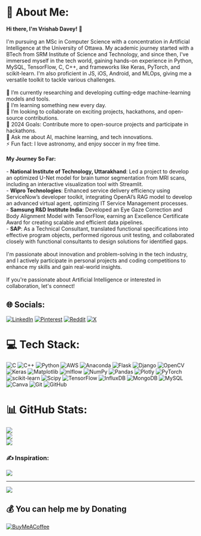 # 💫 About Me:
**Hi there, I'm Vrishab Davey!** 👋<br><br>I'm pursuing an MSc in Computer Science with a concentration in Artificial Intelligence at the University of Ottawa. My academic journey started with a BTech from SRM Institute of Science and Technology, and since then, I've immersed myself in the tech world, gaining hands-on experience in Python, MySQL, TensorFlow, C, C++, and frameworks like Keras, PyTorch, and scikit-learn. I'm also proficient in JS, iOS, Android, and MLOps, giving me a versatile toolkit to tackle various challenges.<br><br>🔭 I’m currently researching and developing cutting-edge machine-learning models and tools.<br>🌱 I’m learning something new every day.<br>👯 I’m looking to collaborate on exciting projects, hackathons, and open-source contributions.<br>🥅 2024 Goals: Contribute more to open-source projects and participate in hackathons.<br>💬 Ask me about AI, machine learning, and tech innovations.<br>⚡ Fun fact: I love astronomy, and enjoy soccer in my free time.<br><br>**My Journey So Far:**<br><br>- **National Institute of Technology, Uttarakhand**: Led a project to develop an optimized U-Net model for brain tumor segmentation from MRI scans, including an interactive visualization tool with Streamlit.<br>- **Wipro Technologies**: Enhanced service delivery efficiency using ServiceNow’s developer toolkit, integrating OpenAI’s RAG model to develop an advanced virtual agent, optimizing IT Service Management processes.<br>- **Samsung R&D Institute India**: Developed an Eye Gaze Correction and Body Alignment Model with TensorFlow, earning an Excellence Certificate Award for creating scalable and efficient data pipelines.<br>- **SAP**: As a Technical Consultant, translated functional specifications into effective program objects, performed rigorous unit testing, and collaborated closely with functional consultants to design solutions for identified gaps.<br><br>I'm passionate about innovation and problem-solving in the tech industry, and I actively participate in personal projects and coding competitions to enhance my skills and gain real-world insights.<br><br>If you're passionate about Artificial Intelligence or interested in collaboration, let's connect!


## 🌐 Socials:
[![LinkedIn](https://img.shields.io/badge/LinkedIn-%230077B5.svg?logo=linkedin&logoColor=white)](https://linkedin.com/in/https://www.linkedin.com/in/vrishab-davey/) [![Pinterest](https://img.shields.io/badge/Pinterest-%23E60023.svg?logo=Pinterest&logoColor=white)](https://pinterest.com/https://in.pinterest.com/vrishabdavey/) [![Reddit](https://img.shields.io/badge/Reddit-%23FF4500.svg?logo=Reddit&logoColor=white)](https://reddit.com/user/https://www.reddit.com/user/One-Rock-1692/) [![X](https://img.shields.io/badge/X-black.svg?logo=X&logoColor=white)](https://x.com/https://x.com/Vrishab_20) 

# 💻 Tech Stack:
![C](https://img.shields.io/badge/c-%2300599C.svg?style=flat&logo=c&logoColor=white) ![C++](https://img.shields.io/badge/c++-%2300599C.svg?style=flat&logo=c%2B%2B&logoColor=white) ![Python](https://img.shields.io/badge/python-3670A0?style=flat&logo=python&logoColor=ffdd54) ![AWS](https://img.shields.io/badge/AWS-%23FF9900.svg?style=flat&logo=amazon-aws&logoColor=white) ![Anaconda](https://img.shields.io/badge/Anaconda-%2344A833.svg?style=flat&logo=anaconda&logoColor=white) ![Flask](https://img.shields.io/badge/flask-%23000.svg?style=flat&logo=flask&logoColor=white) ![Django](https://img.shields.io/badge/django-%23092E20.svg?style=flat&logo=django&logoColor=white) ![OpenCV](https://img.shields.io/badge/opencv-%23white.svg?style=flat&logo=opencv&logoColor=white) ![Keras](https://img.shields.io/badge/Keras-%23D00000.svg?style=flat&logo=Keras&logoColor=white) ![Matplotlib](https://img.shields.io/badge/Matplotlib-%23ffffff.svg?style=flat&logo=Matplotlib&logoColor=black) ![mlflow](https://img.shields.io/badge/mlflow-%23d9ead3.svg?style=flat&logo=numpy&logoColor=blue) ![NumPy](https://img.shields.io/badge/numpy-%23013243.svg?style=flat&logo=numpy&logoColor=white) ![Pandas](https://img.shields.io/badge/pandas-%23150458.svg?style=flat&logo=pandas&logoColor=white) ![Plotly](https://img.shields.io/badge/Plotly-%233F4F75.svg?style=flat&logo=plotly&logoColor=white) ![PyTorch](https://img.shields.io/badge/PyTorch-%23EE4C2C.svg?style=flat&logo=PyTorch&logoColor=white) ![scikit-learn](https://img.shields.io/badge/scikit--learn-%23F7931E.svg?style=flat&logo=scikit-learn&logoColor=white) ![Scipy](https://img.shields.io/badge/SciPy-%230C55A5.svg?style=flat&logo=scipy&logoColor=%white) ![TensorFlow](https://img.shields.io/badge/TensorFlow-%23FF6F00.svg?style=flat&logo=TensorFlow&logoColor=white) ![InfluxDB](https://img.shields.io/badge/InfluxDB-22ADF6?style=flat&logo=InfluxDB&logoColor=white) ![MongoDB](https://img.shields.io/badge/MongoDB-%234ea94b.svg?style=flat&logo=mongodb&logoColor=white) ![MySQL](https://img.shields.io/badge/mysql-4479A1.svg?style=flat&logo=mysql&logoColor=white) ![Canva](https://img.shields.io/badge/Canva-%2300C4CC.svg?style=flat&logo=Canva&logoColor=white) ![Git](https://img.shields.io/badge/git-%23F05033.svg?style=flat&logo=git&logoColor=white) ![GitHub](https://img.shields.io/badge/github-%23121011.svg?style=flat&logo=github&logoColor=white)
# 📊 GitHub Stats:
![](https://github-readme-stats.vercel.app/api?username=Vrishab20&theme=blue_navy&hide_border=true&include_all_commits=true&count_private=false)<br/>
![](https://github-readme-streak-stats.herokuapp.com/?user=Vrishab20&theme=blue_navy&hide_border=true)<br/>
![](https://github-readme-stats.vercel.app/api/top-langs/?username=Vrishab20&theme=blue_navy&hide_border=true&include_all_commits=true&count_private=false&layout=compact)

### ✍️ Inspiration:
![](https://quotes-github-readme.vercel.app/api?type=vetical&theme=gruvbox)

---
[![](https://visitcount.itsvg.in/api?id=Vrishab20&label=Profile%20Views&color=6&icon=3&pretty=true)](https://visitcount.itsvg.in)

  ## 💰 You can help me by Donating
  [![BuyMeACoffee](https://img.shields.io/badge/Buy%20Me%20a%20Coffee-ffdd00?style=for-the-badge&logo=buy-me-a-coffee&logoColor=black)](https://buymeacoffee.com/https://www.buymeacoffee.com/vrishabdavey) 

  
<!-- Proudly created with GPRM ( https://gprm.itsvg.in ) -->
